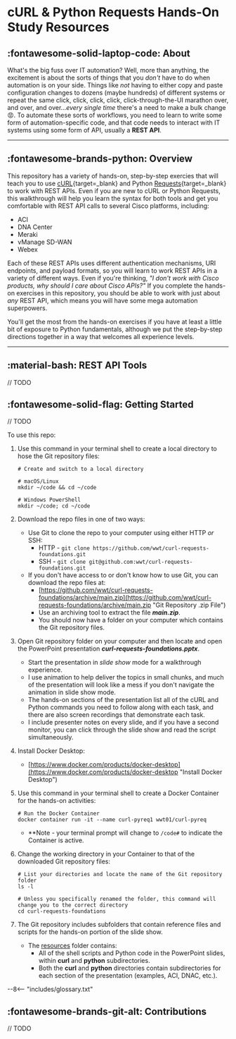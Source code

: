 # cURL & Python Requests Hands-On Study Resources

## :fontawesome-solid-laptop-code: About

What's the big fuss over IT automation?  Well, more than anything, the excitement is about the sorts of things that you _don't_ have to do when automation is on your side.  Things like _not_ having to either copy and paste configuration changes to dozens (maybe hundreds) of different systems or repeat the same click, click, click, click, click-through-the-UI marathon over, and over, and over..._every single time_ there's a need to make a bulk change :rage:.  To automate these sorts of workflows, you need to learn to write some form of automation-specific code, and that code needs to interact with IT systems using some form of API, usually a **REST API**.

---

## :fontawesome-brands-python: Overview

This repository has a variety of hands-on, step-by-step exercies that will teach you to use [cURL](https://curl.se "cURL Homepage"){target=_blank} and Python [Requests](https://docs.python-requests.org/ "Python Requests Homepage"){target=_blank} to work with REST APIs. Even if you are new to cURL or Python Requests, this walkthrough will help you learn the syntax for both tools and get you comfortable with REST API calls to several Cisco platforms, including:

- ACI
- DNA Center
- Meraki
- vManage SD-WAN
- Webex

Each of these REST APIs uses different authentication mechanisms, URI endpoints, and payload formats, so you will learn to work REST APIs in a variety of different ways. Even if you're thinking, _"I don't work with Cisco products, why should I care about Cisco APIs?"_ If you complete the hands-on exercises in this repository, you should be able to work with just about _any_ REST API, which means you will have some mega automation superpowers.

You'll get the most from the hands-on exercises if you have at least a little bit of exposure to Python fundamentals, although we put the step-by-step directions together in a way that welcomes all experience levels.

---

## :material-bash: REST API Tools

// TODO

## :fontawesome-solid-flag: Getting Started

// TODO

To use this repo:

1. Use this command in your terminal shell to create a local directory to hose the Git repository files:

   ```shell
   # Create and switch to a local directory
   
   # macOS/Linux
   mkdir ~/code && cd ~/code
   
   # Windows PowerShell
   mkdir ~/code; cd ~/code
   ```

2. Download the repo files in one of two ways:
   - Use Git to clone the repo to your computer using either HTTP _or_ SSH:
     - HTTP - `git clone https://github.com/wwt/curl-requests-foundations.git`
     - SSH - `git clone git@github.com:wwt/curl-requests-foundations.git`
   - If you don't have access to or don't know how to use Git, you can download the repo files at:
     - [https://github.com/wwt/curl-requests-foundations/archive/main.zip](https://github.com/wwt/curl-requests-foundations/archive/main.zip "Git Repository .zip File")
     - Use an archiving tool to extract the file **_main.zip_**.
     - You should now have a folder on your computer which contains the Git repository files.

3. Open Git repository folder on your computer and then locate and open the PowerPoint presentation **_curl-requests-foundations.pptx_**.

   - Start the presentation in _slide show_ mode for a walkthrough experience.
   - I use animation to help deliver the topics in small chunks, and much of the presentation will look like a mess if you don't navigate the animation in slide show mode.
   - The hands-on sections of the presentation list all of the cURL and Python commands you need to follow along with each task, and there are also screen recordings that demonstrate each task.
   - I include presenter notes on every slide, and if you have a second monitor, you can click through the slide show and read the script simultaneously.

4. Install Docker Desktop:

   - [https://www.docker.com/products/docker-desktop](https://www.docker.com/products/docker-desktop "Install Docker Desktop")

5. Use this command in your terminal shell to create a Docker Container for the hands-on activities:

   ```shell
   # Run the Docker Container
   docker container run -it --name curl-pyreq1 wwt01/curl-pyreq
   ```

   - \*\*Note - your terminal prompt will change to `/code#` to indicate the Container is active.

6. Change the working directory in your Container to that of the downloaded Git repository files:

   ```shell
   # List your directories and locate the name of the Git repository folder
   ls -l
   
   # Unless you specifically renamed the folder, this command will change you to the correct directory
   cd curl-requests-foundations
   ```

7. The Git repository includes subfolders that contain reference files and scripts for the hands-on portion of the slide show.

   - The [resources](https://github.com/wwt/curl-requests-foundations/tree/master/resources "resources Folder") folder contains:
     - All of the shell scripts and Python code in the PowerPoint slides, within **curl** and **python** subdirectories.
     - Both the **curl** and **python** directories contain subdirectories for each section of the presentation (examples, ACI, DNAC, etc.).

--8<-- "includes/glossary.txt"

## :fontawesome-brands-git-alt: Contributions

// TODO
